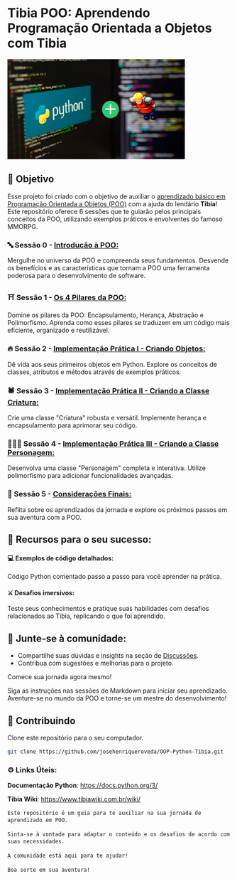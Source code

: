 # Tibia POO: Aprendendo Programação Orientada a Objetos com Tibia

<img src="images/header_img.png" alt="tibia" width="400" height="auto">

## 🎯 Objetivo
Esse projeto foi criado com o objetivo de auxiliar o <u>aprendizado básico em Programação Orientada a Objetos (POO)</u> com a ajuda do lendário **Tibia**! Este repositório oferece 6 sessões que te guiarão pelos principais conceitos da POO, utilizando exemplos práticos e envolventes do famoso MMORPG.

### 🔤 Sessão 0 - [Introdução à POO:](pt-br/0%20-%20Introdução%20a%20POO.md)

Mergulhe no universo da POO e compreenda seus fundamentos.
Desvende os benefícios e as características que tornam a POO uma ferramenta poderosa para o desenvolvimento de software.

### ⛩ Sessão 1 - [Os 4 Pilares da POO:](pt-br/1%20-%20Os%204%20Pilares%20da%20POO.md)

Domine os pilares da POO: Encapsulamento, Herança, Abstração e Polimorfismo.
Aprenda como esses pilares se traduzem em um código mais eficiente, organizado e reutilizável.

### 🔥 Sessão 2 - [Implementação Prática I - Criando Objetos:](pt-br/2%20-%20Implementação%20Prática%20I%20-%20Criando%20Objetos.md)

Dê vida aos seus primeiros objetos em Python.
Explore os conceitos de classes, atributos e métodos através de exemplos práticos.

### 🕷 Sessão 3 - [Implementação Prática II - Criando a Classe Criatura:](pt-br/3%20-%20Implementação%20Prática%20II%20-%20Criando%20a%20Classe%20Criatura.md)

Crie uma classe "Criatura" robusta e versátil.
Implemente herança e encapsulamento para aprimorar seu código.

### 🧙🏽‍♂️ Sessão 4 - [Implementação Prática III - Criando a Classe Personagem:](pt-br/4%20-%20Implementação%20Prática%20III%20-%20Criando%20a%20Classe%20Personagem.md)

Desenvolva uma classe "Personagem" completa e interativa.
Utilize polimorfismo para adicionar funcionalidades avançadas.

### 🧭 Sessão 5 - [Considerações Finais:](pt-br/5%20-%20Considerações%20Finais.md)

Reflita sobre os aprendizados da jornada e explore os próximos passos em sua aventura com a POO.

## 🥇 Recursos para o seu sucesso:

#### 💻 Exemplos de código detalhados:

Código Python comentado passo a passo para você aprender na prática.

#### ⚔️ Desafios imersivos:
Teste seus conhecimentos e pratique suas habilidades com desafios relacionados ao Tibia, replicando o que foi aprendido.

## 🧌 Junte-se à comunidade:

- Compartilhe suas dúvidas e insights na seção de [Discussões](https://github.com/josehenriqueroveda/OOP-Python-Tibia/discussions).
- Contribua com sugestões e melhorias para o projeto.

Comece sua jornada agora mesmo!

Siga as instruções nas sessões de Markdown para iniciar seu aprendizado.
Aventure-se no mundo da POO e torne-se um mestre do desenvolvimento!

## 🚀 Contribuindo
Clone este repositório para o seu computador.
```bash
git clone https://github.com/josehenriqueroveda/OOP-Python-Tibia.git
```


### ⚙️ Links Úteis:

**Documentação Python**: https://docs.python.org/3/

**Tibia Wiki**: https://www.tibiawiki.com.br/wiki/

```http
Este repositório é um guia para te auxiliar na sua jornada de aprendizado em POO.

Sinta-se à vontade para adaptar o conteúdo e os desafios de acordo com suas necessidades.

A comunidade está aqui para te ajudar!

Boa sorte em sua aventura!
```

